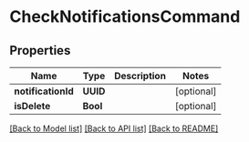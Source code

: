 # CheckNotificationsCommand

## Properties
Name | Type | Description | Notes
------------ | ------------- | ------------- | -------------
**notificationId** | **UUID** |  | [optional] 
**isDelete** | **Bool** |  | [optional] 

[[Back to Model list]](../README.md#documentation-for-models) [[Back to API list]](../README.md#documentation-for-api-endpoints) [[Back to README]](../README.md)


